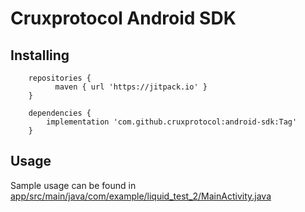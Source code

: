 # Cruxprotocol Android SDK

## Installing
```
    repositories {
          maven { url 'https://jitpack.io' }
    }

    dependencies {
        implementation 'com.github.cruxprotocol:android-sdk:Tag'
    }
```



## Usage

Sample usage can be found in [app/src/main/java/com/example/liquid_test_2/MainActivity.java](https://github.com/cruxprotocol/android-sdk/blob/master/app/src/main/java/com/example/liquid_test_2/MainActivity.java)